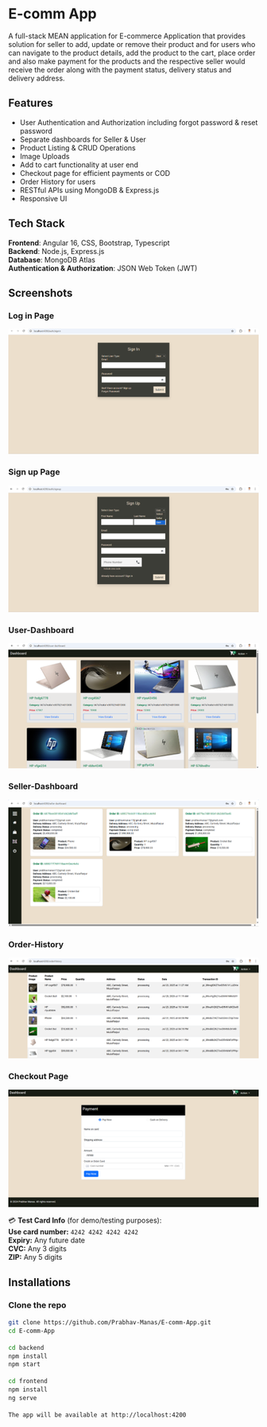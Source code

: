 # E-comm App

A full-stack MEAN application for E-commerce Application that provides solution for seller to add, update or remove their product and for users who can navigate to the product details, add the product to the cart, place order and also make payment for the products and the respective seller would receive the order along with the payment status, delivery status and delivery address.

## Features

- User Authentication and Authorization including forgot password & reset password
- Separate dashboards for Seller & User
- Product Listing & CRUD Operations
- Image Uploads
- Add to cart functionality at user end
- Checkout page for efficient payments or COD
- Order History for users
- RESTful APIs using MongoDB & Express.js
- Responsive UI

## Tech Stack

**Frontend**: Angular 16, CSS, Bootstrap, Typescript  
**Backend**: Node.js, Express.js  
**Database**: MongoDB Atlas  
**Authentication & Authorization**: JSON Web Token (JWT)  

## Screenshots

### Log in Page
![Login Page](screenshots/login.png)

### Sign up Page
![Signup Page](screenshots/signup.png)

### User-Dashboard
![User-Dashboard Page](screenshots/user-dashboard.png)

### Seller-Dashboard
![Seller-Dashboard Page](screenshots/seller-dashboard.png)

### Order-History
![Order-History Page](screenshots/order-history.png)

### Checkout Page
![Checkout Page](screenshots/checkout.png)

💳 **Test Card Info** (for demo/testing purposes):  
**Use card number:** `4242 4242 4242 4242`  
**Expiry:** Any future date  
**CVC:** Any 3 digits  
**ZIP:** Any 5 digits

## Installations

### Clone the repo
```bash
git clone https://github.com/Prabhav-Manas/E-comm-App.git
cd E-comm-App

cd backend
npm install
npm start

cd frontend
npm install
ng serve

The app will be available at http://localhost:4200